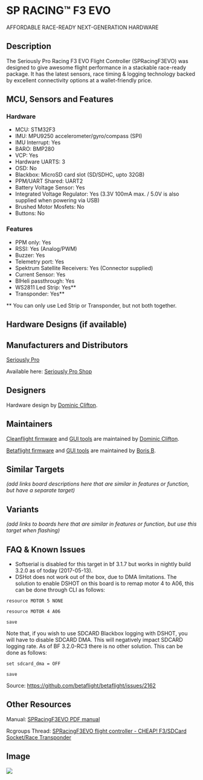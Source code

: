 # SP RACING™ F3 EVO

AFFORDABLE RACE-READY NEXT-GENERATION HARDWARE

## Description

The Seriously Pro Racing F3 EVO Flight Controller (SPRacingF3EVO) was designed to give awesome flight performance in a stackable race-ready package. It has the latest sensors, race timing & logging technology backed by excellent connectivity options at a wallet-friendly price.

## MCU, Sensors and Features

### Hardware
  - MCU: STM32F3
  - IMU: MPU9250 accelerometer/gyro/compass (SPI)
  - IMU Interrupt: Yes
  - BARO: BMP280
  - VCP: Yes
  - Hardware UARTS: 3
  - OSD: No
  - Blackbox: MicroSD card slot (SD/SDHC, upto 32GB)
  - PPM/UART Shared: UART2
  - Battery Voltage Sensor: Yes
  - Integrated Voltage Regulator: Yes (3.3V 100mA max. / 5.0V is also supplied when powering via USB)
  - Brushed Motor Mosfets: No
  - Buttons: No

### Features
  - PPM only: Yes
  - RSSI: Yes (Analog/PWM)
  - Buzzer: Yes
  - Telemetry port: Yes
  - Spektrum Satellite Receivers: Yes (Connector supplied)
  - Current Sensor: Yes
  - BlHeli passthrough: Yes
  - WS2811 Led Strip: Yes**
  - Transponder: Yes**

** You can only use Led Strip or Transponder, but not both together.

## Hardware Designs (if available)

## Manufacturers and Distributors

 [Seriously Pro](http://seriouslypro.com/)

Available here: [Seriously Pro Shop](http://shop.seriouslypro.com/sp-racing-f3-evo)

## Designers

Hardware design by [Dominic Clifton](https://github.com/hydra).

## Maintainers

[Cleanflight firmware](https://github.com/cleanflight/cleanflight/releases) and [GUI tools](https://chrome.google.com/webstore/detail/cleanflight-configurator/enacoimjcgeinfnnnpajinjgmkahmfgb) are maintained by [Dominic Clifton](https://github.com/hydra).

[Betaflight firmware](https://github.com/betaflight/betaflight/releases) and [GUI tools](https://chrome.google.com/webstore/detail/betaflight-configurator/kdaghagfopacdngbohiknlhcocjccjao) are maintained by [Boris B](https://github.com/borisbstyle).

## Similar Targets
_(add links board descriptions here that are similar in features or function, but have a separate target)_

## Variants
_(add links to boards here that are similar in features or function, but use this target when flashing)_

## FAQ & Known Issues
* Softserial is disabled for this target in bf 3.1.7 but works in nightly build 3.2.0 as of today (2017-05-13).
* DSHot does not work out of the box, due to DMA limitations. The solution to enable DSHOT on this board is to remap motor 4 to A06, this can be done through CLI as follows:

`resource MOTOR 5 NONE`

`resource MOTOR 4 A06`

`save`

Note that, if you wish to use SDCARD Blackbox logging with DSHOT, you will have to disable SDCARD DMA. This will negatively impact SDCARD logging rate. As of BF 3.2.0-RC3 there is no other solution. This can be done as follows:

`set sdcard_dma = OFF`

`save`

Source: https://github.com/betaflight/betaflight/issues/2162

## Other Resources

Manual: [SPRacingF3EVO PDF manual](http://seriouslypro.com/files/SPRacingF3EVO-Manual-latest.pdf)

Rcgroups Thread: [SPRacingF3EVO flight controller - CHEAP! F3/SDCard Socket/Race Transponder](http://www.rcgroups.com/forums/showthread.php?t=2641205)

## Image

![](http://shop.seriouslypro.com/pub/media/catalog/product/cache/1/image/e9c3970ab036de70892d86c6d221abfe/i/m/img_9310-web.jpg)
